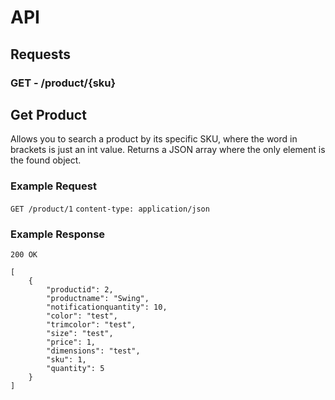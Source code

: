 # API
## Requests
### **GET** - /product/{sku}
## Get Product  
Allows you to search a product by its specific SKU, where the word in brackets is just an int value. Returns a JSON array where the only element is the found object. 

### Example Request
`GET /product/1`
`content-type: application/json`


### Example Response
`200 OK`

```
[
    {
        "productid": 2,
        "productname": "Swing",
        "notificationquantity": 10,
        "color": "test",
        "trimcolor": "test",
        "size": "test",
        "price": 1,
        "dimensions": "test",
        "sku": 1,
        "quantity": 5
    }
]
```